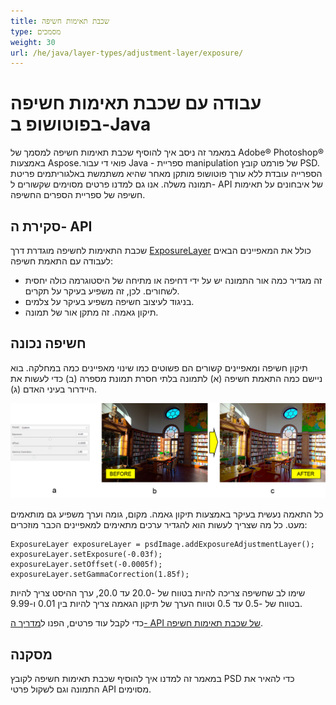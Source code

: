 ```yaml
---
title: שכבת תאימות חשיפה
type: מסמכים
weight: 30
url: /he/java/layer-types/adjustment-layer/exposure/
---
```


# עבודה עם שכבת תאימות חשיפה בפוטושופ ב-Java

במאמר זה ניסב איך להוסיף שכבת תאימות חשיפה למסמך של Adobe® Photoshop® באמצעות Aspose.פואי די עבור Java - ספריית manipulation של פורמט קובץ PSD. הספרייה עובדת ללא עורך פוטושופ מותקן מאחר שהיא משתמשת באלגוריתמים פריטת תמונה משלה. אנו גם למדנו פרטים מסוימים שקשורים ל- API של איבחונים על תאימות חשיפה של ספריית הספרים החשיפה.

## סקירת ה- API

שכבת התאימות לחשיפה מוגדרת דרך [ExposureLayer](https://reference.aspose.com/psd/java/com.aspose.psd.fileformats.psd.layers.adjustmentlayers/exposurelayer) כולל את המאפיינים הבאים לעבודה עם התאמת חשיפה:

- זה מגדיר כמה אור התמונה יש על ידי דחיפה או מתיחה של היסטוגרמה כולה יחסית לשחורים. לכן, זה משפיע בעיקר על תקרים.
- בניגוד לעיצוב חשיפה משפיע בעיקר על צלמים.
- תיקון גאמה. זה מתקן אור של תמונה.

## חשיפה נכונה

תיקון חשיפה ומאפיינים קשורים הם פשוטים כמו שינוי מאפיינים כמה במחלקה. בוא ניישם כמה התאמת חשיפה (א) לתמונה בלתי חסרת תמונת מספרה (ב) כדי לעשות את היידרור בעיני האדם (ג).

![דוגמת שכבת תאימות חשיפה](exposure-adjustment-layer-figure-1.png)

כל התאמה נעשית בעיקר באמצעות תיקון גאמה. מקום, גומה וערך משפיע גם מותאמים מעט. כל מה שצריך לעשות הוא להגדיר ערכים מתאימים למאפיינים הכבר מוזכרים:

    ExposureLayer exposureLayer = psdImage.addExposureAdjustmentLayer();
    exposureLayer.setExposure(-0.03f);
    exposureLayer.setOffset(-0.0005f);
    exposureLayer.setGammaCorrection(1.85f);

שימו לב שחשיפה צריכה להיות בטווח של -20.0 עד 20.0, ערך ההיסט צריך להיות בטווח של -0.5 עד 0.5 וטווח הערך של תיקון הגאמה צריך להיות בין 0.01 ו-9.99.

כדי לקבל עוד פרטים, הפנו ל[מדריך ה- API של שכבת תאימות חשיפה](https://reference.aspose.com/psd/java/com.aspose.psd.fileformats.psd.layers.adjustmentlayers/ExposureLayer).

## מסקנה

במאמר זה למדנו איך להוסיף שכבת תאימות חשיפה לקובץ PSD כדי להאיר את התמונה וגם לשקול פרטי API מסוימים.
